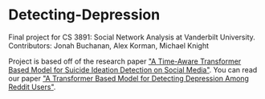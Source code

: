 # Detecting-Depression  
Final project for CS 3891: Social Network Analysis at Vanderbilt University.  
Contributors: Jonah Buchanan, Alex Korman, Michael Knight  
  
Project is based off of the research paper ["A Time-Aware Transformer Based Model for Suicide Ideation Detection on Social Media"](https://github.com/jbuch808/Detecting-Depression/blob/main/Papers/Research%20Paper.pdf). You can read our paper ["A Transformer Based Model for Detecting Depression Among Reddit Users"](https://github.com/jbuch808/Detecting-Depression/blob/main/Papers/Final%20Paper.pdf).
